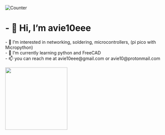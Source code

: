 ![Counter](https://komarev.com/ghpvc/?username=avie10eee)
<h1>- 👋 Hi, I’m avie10eee </h1>

<p>- 👀 I’m interested in networking, soldering, microcontrollers, (pi pico with Micropython) <br>
- 🌱 I’m currently learning python and FreeCAD<br>
- 📫 you can reach me at avie10eee@gmail.com or avie10@protonmail.com </p>
<img src="https://user-images.githubusercontent.com/105246539/192663793-0fa67a06-357d-4b50-92dd-22b3119ccdd8.jpeg" height="198" width="198">

